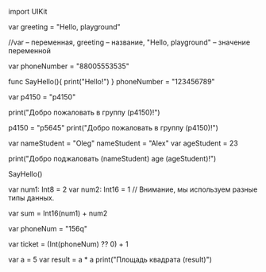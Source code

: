 import UIKit

var greeting = "Hello, playground"

//var – переменная, greeting – название, "Hello, playground" – значение переменной

var phoneNumber = "88005553535"

func SayHello(){
    print("Hello!")
}
phoneNumber = "123456789"

var p4150 = "p4150"

print("Добро пожаловать в группу \(p4150)!")

p4150 = "p5645"
print("Добро пожаловать в группу \(p4150)!")

var nameStudent = "Oleg"
nameStudent = "Alex"
var ageStudent = 23

print("Добро поджаловать \(nameStudent) age \(ageStudent)!")

SayHello()

var num1: Int8 = 2
var num2: Int16 = 1
// Внимание, мы используем разные типы данных.

var sum = Int16(num1) + num2

var phoneNum = "156q"

var ticket = (Int(phoneNum) ?? 0) + 1


var a = 5
var result = a * a
print("Площадь квадрата \(result)")
